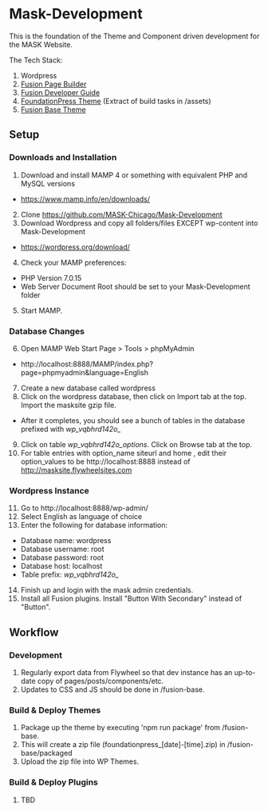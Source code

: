 # Mask-Development

This is the foundation of the Theme and Component driven development for the MASK Website. 

The Tech Stack: 

1. Wordpress
2. [Fusion Page Builder](https://wordpress.org/plugins/fusion/)
3. [Fusion Developer Guide](http://agencydominion.helpscoutdocs.com/)
4. [FoundationPress Theme](https://github.com/olefredrik/FoundationPress) (Extract of build tasks in /assets)
5. [Fusion Base Theme](https://github.com/agencydominion/fusion-base)

## Setup

### Downloads and Installation

1. Download and install MAMP 4 or something with equivalent PHP and MySQL versions
* https://www.mamp.info/en/downloads/
2. Clone https://github.com/MASK-Chicago/Mask-Development
3. Download Wordpress and copy all folders/files EXCEPT wp-content into Mask-Development
* https://wordpress.org/download/
4. Check your MAMP preferences:
* PHP Version 7.0.15
* Web Server Document Root should be set to your Mask-Development folder
5. Start MAMP.
 
### Database Changes

6. Open MAMP Web Start Page > Tools > phpMyAdmin
* http://localhost:8888/MAMP/index.php?page=phpmyadmin&language=English
7. Create a new database called wordpress
8. Click on the wordpress database, then click on Import tab at the top. Import the masksite gzip file.
* After it completes, you should see a bunch of tables in the database prefixed with *wp_vqbhrd142o_*
9. Click on table *wp_vqbhrd142o_options*. Click on Browse tab at the top.
10.   For table entries with option_name siteurl and home , edit their option_values to be http://localhost:8888 instead of http://masksite.flywheelsites.com
 
### Wordpress Instance

11. Go to http://localhost:8888/wp-admin/
12. Select English as language of choice
13. Enter the following for database information:
* Database name: wordpress
* Database username: root
* Database password: root
* Database host: localhost
* Table prefix: *wp_vqbhrd142o_*
14. Finish up and login with the mask admin credentials.
15. Install all Fusion plugins. Install "Button With Secondary" instead of "Button".

## Workflow

### Development
1. Regularly export data from Flywheel so that dev instance has an up-to-date copy of pages/posts/components/etc.
2. Updates to CSS and JS should be done in /fusion-base.

### Build & Deploy Themes
1. Package up the theme by executing 'npm run package' from /fusion-base.
2. This will create a zip file (foundationpress_[date]-[time].zip) in /fusion-base/packaged
3. Upload the zip file into WP Themes.

### Build & Deploy Plugins
1. TBD
